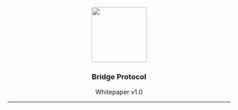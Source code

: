 <p align="center">
  <img
    src="https://bridge-assets.nyc3.digitaloceanspaces.com/images/Bridge_Logo_Black.png"
    width="125px;">

</p>
<h3 align="center">Bridge Protocol</h3>
<p align="center">Whitepaper v1.0</p>
<hr/>
